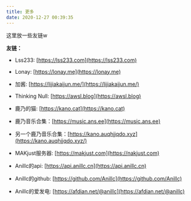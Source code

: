 ```yaml
---
title: 更多
date: 2020-12-27 00:39:35
---
```


这里放一些友链w  

__友链：__  

- Lss233: [https://lss233.com](https://lss233.com)  

- Lonay: [https://lonay.me](https://lonay.me)  

- 加酱: [https://lijiakaijun.me/](https://lijiakaijun.me/)  

- Thinking Null: [https://awsl.blog](https://awsl.blog)  

- 鹿乃的猫: [https://kano.cat](https://kano.cat)  

- 鹿乃音乐合集：[https://music.ans.ee](https://music.ans.ee)  

- 另一个鹿乃音乐合集：[https://kano.auqhjjqdo.xyz](https://kano.auqhjjqdo.xyz/)  

- MAKjust服务器: [https://makjust.com](https://nakjust.com)  

- Anillc的api: [https://api.anillc.cn](https://api.anillc.cn)  

- Anillc的github: [https://github.com/Anillc](https://github.com/Anillc)  

- Anillc的爱发电: [https://afdian.net/@anillc](https://afdian.net/@anillc)  


